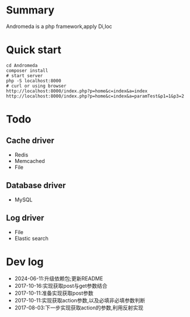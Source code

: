 # Summary 

Andromeda is a php framework,apply Di,Ioc

# Quick start

```shell
cd Andromeda
composer install
# start server
php -S localhost:8000
# curl or using browser
http://localhost:8000/index.php?p=home&c=index&a=index
http://localhost:8000/index.php?p=home&c=index&a=paramTest&p1=1&p3=2
```


# Todo

## Cache driver
- Redis
- Memcached
- File 

## Database driver
- MySQL

## Log driver
- File
- Elastic search


# Dev log
- 2024-06-11:升级依赖包;更新README
- 2017-10-16:实现获取post与get参数结合
- 2017-10-11:准备实现获取post参数
- 2017-10-11:实现获取action参数,以及必填非必填参数判断
- 2017-08-03:下一步实现获取action的参数,利用反射实现



 
